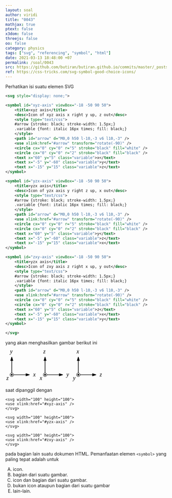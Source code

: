 ```yaml
---
layout: soal
author: viridi
title: "0043"
mathjax: true
ptext: false
x3dom: false
threejs: false
oo: false
category: physics
tags: ["svg", "referencing", "symbol", "html"]
date: 2021-03-13 18:48:00 +07
permalink: /soal/0043
src: https://github.com/butiran/butiran.github.io/commits/master/_posts/soal/04/2021-03-13-svg-symbol-and-use.md
ref: https://css-tricks.com/svg-symbol-good-choice-icons/
---
```

Perhatikan isi suatu elemen SVG

```svg
<svg style="display: none;">

<symbol id="xyz-axis" viewBox="-18 -50 90 50">
	<title>xyz axis</title>
	<desc>Icon of xyz axis x right y up, z out</desc>
	<style type="text/css">
	#arrow {stroke: black; stroke-width: 1.5px;}
	.variable {font: italic 16px times; fill: black;}
	</style>
	<path id="arrow" d="M0,0 h50 l-10,-3 v6 l10,-3" />
	<use xlink:href="#arrow" transform="rotate(-90)" />
	<circle cx="0" cy="0" r="5" stroke="black" fill="white" />
	<circle cx="0" cy="0" r="2" stroke="black" fill="black" />
	<text x="60" y="5" class="variable">x</text>
	<text x="-5" y="-60" class="variable">y</text>
	<text x="-15" y="15" class="variable">z</text>
</symbol>

<symbol id="yzx-axis" viewBox="-18 -50 90 50">
	<title>yzx axis</title>
	<desc>Icon of yzx axis y right z up, x out</desc>
	<style type="text/css">
	#arrow {stroke: black; stroke-width: 1.5px;}
	.variable {font: italic 16px times; fill: black;}
	</style>
	<path id="arrow" d="M0,0 h50 l-10,-3 v6 l10,-3" />
	<use xlink:href="#arrow" transform="rotate(-90)" />
	<circle cx="0" cy="0" r="5" stroke="black" fill="white" />
	<circle cx="0" cy="0" r="2" stroke="black" fill="black" />
	<text x="60" y="5" class="variable">y</text>
	<text x="-5" y="-60" class="variable">z</text>
	<text x="-15" y="15" class="variable">x</text>
</symbol>

<symbol id="zxy-axis" viewBox="-18 -50 90 50">
	<title>yzx axis</title>
	<desc>Icon of zxy axis z right x up, y out</desc>
	<style type="text/css">
	#arrow {stroke: black; stroke-width: 1.5px;}
	.variable {font: italic 16px times; fill: black;}
	</style>
	<path id="arrow" d="M0,0 h50 l-10,-3 v6 l10,-3" />
	<use xlink:href="#arrow" transform="rotate(-90)" />
	<circle cx="0" cy="0" r="5" stroke="black" fill="white" />
	<circle cx="0" cy="0" r="2" stroke="black" fill="black" />
	<text x="60" y="5" class="variable">z</text>
	<text x="-5" y="-60" class="variable">x</text>
	<text x="-15" y="15" class="variable">y</text>
</symbol>

</svg>
```

yang akan menghasilkan gambar berikut ini

<svg style="display: none;">

<symbol id="xyz-axis" viewBox="-18 -50 90 50">
	<title>xyz axis</title>
	<desc>Icon of xyz axis x right y up, z out</desc>
	<style type="text/css">
	#arrow {stroke: black; stroke-width: 1.5px;}
	.variable {font: italic 16px times; fill: black;}
	</style>
	<path id="arrow" d="M0,0 h50 l-10,-3 v6 l10,-3" />
	<use xlink:href="#arrow" transform="rotate(-90)" />
	<circle cx="0" cy="0" r="5" stroke="black" fill="white" />
	<circle cx="0" cy="0" r="2" stroke="black" fill="black" />
	<text x="60" y="5" class="variable">x</text>
	<text x="-5" y="-60" class="variable">y</text>
	<text x="-15" y="15" class="variable">z</text>
</symbol>

<symbol id="yzx-axis" viewBox="-18 -50 90 50">
	<title>yzx axis</title>
	<desc>Icon of yzx axis y right z up, x out</desc>
	<style type="text/css">
	#arrow {stroke: black; stroke-width: 1.5px;}
	.variable {font: italic 16px times; fill: black;}
	</style>
	<path id="arrow" d="M0,0 h50 l-10,-3 v6 l10,-3" />
	<use xlink:href="#arrow" transform="rotate(-90)" />
	<circle cx="0" cy="0" r="5" stroke="black" fill="white" />
	<circle cx="0" cy="0" r="2" stroke="black" fill="black" />
	<text x="60" y="5" class="variable">y</text>
	<text x="-5" y="-60" class="variable">z</text>
	<text x="-15" y="15" class="variable">x</text>
</symbol>

<symbol id="zxy-axis" viewBox="-18 -50 90 50">
	<title>yzx axis</title>
	<desc>Icon of zxy axis z right x up, y out</desc>
	<style type="text/css">
	#arrow {stroke: black; stroke-width: 1.5px;}
	.variable {font: italic 16px times; fill: black;}
	</style>
	<path id="arrow" d="M0,0 h50 l-10,-3 v6 l10,-3" />
	<use xlink:href="#arrow" transform="rotate(-90)" />
	<circle cx="0" cy="0" r="5" stroke="black" fill="white" />
	<circle cx="0" cy="0" r="2" stroke="black" fill="black" />
	<text x="60" y="5" class="variable">z</text>
	<text x="-5" y="-60" class="variable">x</text>
	<text x="-15" y="15" class="variable">y</text>
</symbol>

</svg>

<svg width="100" height="100">
<use xlink:href="#xyz-axis" />
</svg>

<svg width="100" height="100">
<use xlink:href="#yzx-axis" />
</svg>

<svg width="100" height="100">
<use xlink:href="#zxy-axis" />
</svg>

saat dipanggil dengan

```
<svg width="100" height="100">
<use xlink:href="#xyz-axis" />
</svg>

<svg width="100" height="100">
<use xlink:href="#yzx-axis" />
</svg>

<svg width="100" height="100">
<use xlink:href="#zxy-axis" />
</svg>
```

pada bagian lain suatu dokumen HTML. Pemanfaatan elemen `<symbol>` yang paling tepat adalah untuk
 
<ol type="A">
<li>icon.
<li>bagian dari suatu gambar.
<li>icon dan bagian dari suatu gambar.
<li>bukan icon ataupun bagian dari suatu gambar
<li>lain-lain.
